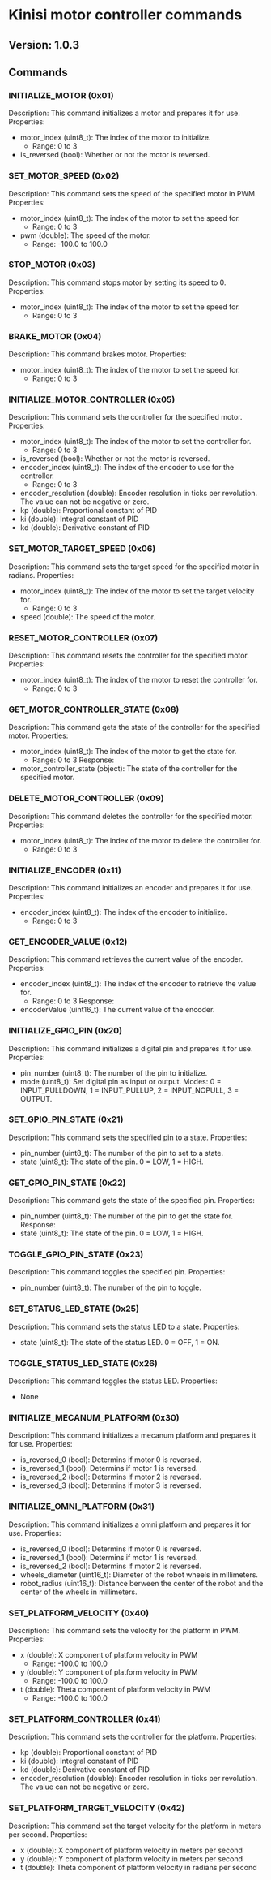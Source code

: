 # Kinisi motor controller commands

Version: 1.0.3
---

## Commands
### INITIALIZE_MOTOR (0x01)
Description: This command initializes a motor and prepares it for use.
Properties:
- motor_index (uint8_t): The index of the motor to initialize.
  - Range: 0 to 3
- is_reversed (bool): Whether or not the motor is reversed.

### SET_MOTOR_SPEED (0x02)
Description: This command sets the speed of the specified motor in PWM.
Properties:
- motor_index (uint8_t): The index of the motor to set the speed for.
  - Range: 0 to 3
- pwm (double): The speed of the motor.
  - Range: -100.0 to 100.0

### STOP_MOTOR (0x03)
Description: This command stops motor by setting its speed to 0.
Properties:
- motor_index (uint8_t): The index of the motor to set the speed for.
  - Range: 0 to 3

### BRAKE_MOTOR (0x04)
Description: This command brakes motor.
Properties:
- motor_index (uint8_t): The index of the motor to set the speed for.
  - Range: 0 to 3

### INITIALIZE_MOTOR_CONTROLLER (0x05)
Description: This command sets the controller for the specified motor.
Properties:
- motor_index (uint8_t): The index of the motor to set the controller for.
  - Range: 0 to 3
- is_reversed (bool): Whether or not the motor is reversed.
- encoder_index (uint8_t): The index of the encoder to use for the controller.
  - Range: 0 to 3
- encoder_resolution (double): Encoder resolution in ticks per revolution. The value can not be negative or zero.
- kp (double): Proportional constant of PID
- ki (double): Integral constant of PID
- kd (double): Derivative constant of PID

### SET_MOTOR_TARGET_SPEED (0x06)
Description: This command sets the target speed for the specified motor in radians.
Properties:
- motor_index (uint8_t): The index of the motor to set the target velocity for.
  - Range: 0 to 3
- speed (double): The speed of the motor.

### RESET_MOTOR_CONTROLLER (0x07)
Description: This command resets the controller for the specified motor.
Properties:
- motor_index (uint8_t): The index of the motor to reset the controller for.
  - Range: 0 to 3

### GET_MOTOR_CONTROLLER_STATE (0x08)
Description: This command gets the state of the controller for the specified motor.
Properties:
- motor_index (uint8_t): The index of the motor to get the state for.
  - Range: 0 to 3
Response: 
 - motor_controller_state (object): The state of the controller for the specified motor.

### DELETE_MOTOR_CONTROLLER (0x09)
Description: This command deletes the controller for the specified motor.
Properties:
- motor_index (uint8_t): The index of the motor to delete the controller for.
  - Range: 0 to 3

### INITIALIZE_ENCODER (0x11)
Description: This command initializes an encoder and prepares it for use.
Properties:
- encoder_index (uint8_t): The index of the encoder to initialize.
  - Range: 0 to 3

### GET_ENCODER_VALUE (0x12)
Description: This command retrieves the current value of the encoder.
Properties:
- encoder_index (uint8_t): The index of the encoder to retrieve the value for.
  - Range: 0 to 3
Response: 
 - encoderValue (uint16_t): The current value of the encoder.

### INITIALIZE_GPIO_PIN (0x20)
Description: This command initializes a digital pin and prepares it for use.
Properties:
- pin_number (uint8_t): The number of the pin to initialize.
- mode (uint8_t): Set digital pin as input or output. Modes: 0 = INPUT_PULLDOWN, 1 = INPUT_PULLUP, 2 = INPUT_NOPULL, 3 = OUTPUT.

### SET_GPIO_PIN_STATE (0x21)
Description: This command sets the specified pin to a state.
Properties:
- pin_number (uint8_t): The number of the pin to set to a state.
- state (uint8_t): The state of the pin. 0 = LOW, 1 = HIGH.

### GET_GPIO_PIN_STATE (0x22)
Description: This command gets the state of the specified pin.
Properties:
- pin_number (uint8_t): The number of the pin to get the state for.
Response: 
 - state (uint8_t): The state of the pin. 0 = LOW, 1 = HIGH.

### TOGGLE_GPIO_PIN_STATE (0x23)
Description: This command toggles the specified pin.
Properties:
- pin_number (uint8_t): The number of the pin to toggle.

### SET_STATUS_LED_STATE (0x25)
Description: This command sets the status LED to a state.
Properties:
- state (uint8_t): The state of the status LED. 0 = OFF, 1 = ON.

### TOGGLE_STATUS_LED_STATE (0x26)
Description: This command toggles the status LED.
Properties:
- None

### INITIALIZE_MECANUM_PLATFORM (0x30)
Description: This command initializes a mecanum platform and prepares it for use.
Properties:
- is_reversed_0 (bool): Determins if motor 0 is reversed.
- is_reversed_1 (bool): Determins if motor 1 is reversed.
- is_reversed_2 (bool): Determins if motor 2 is reversed.
- is_reversed_3 (bool): Determins if motor 3 is reversed.

### INITIALIZE_OMNI_PLATFORM (0x31)
Description: This command initializes a omni platform and prepares it for use.
Properties:
- is_reversed_0 (bool): Determins if motor 0 is reversed.
- is_reversed_1 (bool): Determins if motor 1 is reversed.
- is_reversed_2 (bool): Determins if motor 2 is reversed.
- wheels_diameter (uint16_t): Diameter of the robot wheels in millimeters.
- robot_radius (uint16_t): Distance berween the center of the robot and the center of the wheels in millimeters.

### SET_PLATFORM_VELOCITY (0x40)
Description: This command sets the velocity for the platform in PWM.
Properties:
- x (double): X component of platform velocity in PWM
  - Range: -100.0 to 100.0
- y (double): Y component of platform velocity in PWM
  - Range: -100.0 to 100.0
- t (double): Theta component of platform velocity in PWM
  - Range: -100.0 to 100.0

### SET_PLATFORM_CONTROLLER (0x41)
Description: This command sets the controller for the platform.
Properties:
- kp (double): Proportional constant of PID
- ki (double): Integral constant of PID
- kd (double): Derivative constant of PID
- encoder_resolution (double): Encoder resolution in ticks per revolution. The value can not be negative or zero.

### SET_PLATFORM_TARGET_VELOCITY (0x42)
Description: This command set the target velocity for the platform in meters per second.
Properties:
- x (double): X component of platform velocity in meters per second
- y (double): Y component of platform velocity in meters per second
- t (double): Theta component of platform velocity in radians per second

